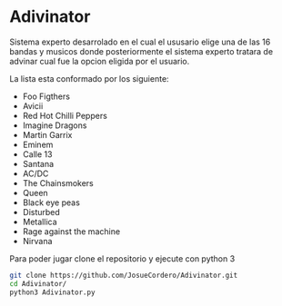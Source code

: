 # Adivinator
Sistema experto desarrolado en el cual el ususario elige una de las 16 bandas y musicos donde posteriormente el sistema experto tratara de advinar cual fue la opcion eligida por el usuario.

La lista esta conformado por los siguiente:

- Foo Figthers
- Avicii
- Red Hot Chilli Peppers
- Imagine Dragons 
- Martin Garrix
- Eminem
- Calle 13
- Santana
- AC/DC
- The Chainsmokers
- Queen
- Black eye peas
- Disturbed
- Metallica
- Rage against the machine
- Nirvana

Para poder jugar clone el repositorio y ejecute con python 3

```bash
git clone https://github.com/JosueCordero/Adivinator.git
cd Adivinator/
python3 Adivinator.py
```
